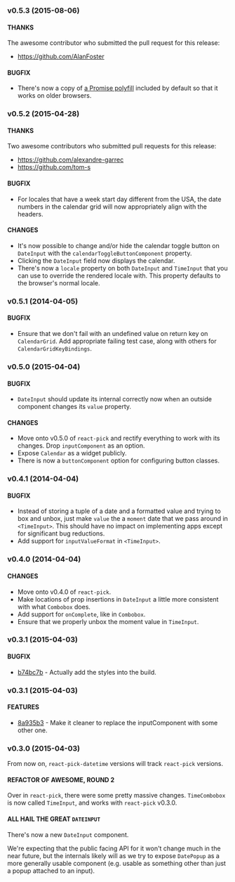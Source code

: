 ### v0.5.3 (2015-08-06)

#### THANKS

The awesome contributor who submitted the pull request for this release:

- https://github.com/AlanFoster

#### BUGFIX

- There's now a copy of [a Promise polyfill](https://www.npmjs.com/package/promise) included by default so that it works on older browsers.

### v0.5.2 (2015-04-28)

#### THANKS

Two awesome contributors who submitted pull requests for this release:

- https://github.com/alexandre-garrec
- https://github.com/tom-s

#### BUGFIX

- For locales that have a week start day different from the USA, the date numbers in the calendar grid will now appropriately align with the headers.

#### CHANGES

- It's now possible to change and/or hide the calendar toggle button on `DateInput` with the `calendarToggleButtonComponent` property.
- Clicking the `DateInput` field now displays the calendar.
- There's now a `locale` property on both `DateInput` and `TimeInput` that you can use to override the rendered locale with. This property defaults to the browser's normal locale.

### v0.5.1 (2014-04-05)

#### BUGFIX

- Ensure that we don't fail with an undefined value on return key on `CalendarGrid`. Add appropriate failing test case, along with others for `CalendarGridKeyBindings`.

### v0.5.0 (2015-04-04)

#### BUGFIX

- `DateInput` should update its internal correctly now when an outside component changes its `value` property.

#### CHANGES

- Move onto v0.5.0 of `react-pick` and rectify everything to work with its changes. Drop `inputComponent` as an option.
- Expose `Calendar` as a widget publicly.
- There is now a `buttonComponent` option for configuring button classes.

### v0.4.1 (2014-04-04)

#### BUGFIX

- Instead of storing a tuple of a date and a formatted value and trying to box and unbox, just make `value` the a `moment` date that we pass around in `<TimeInput>`. This should have no impact on implementing apps except for significant bug reductions.
- Add support for `inputValueFormat` in `<TimeInput>`.

### v0.4.0 (2014-04-04)

#### CHANGES

- Move onto v0.4.0 of `react-pick`. 
- Make locations of prop insertions in `DateInput` a little more consistent with what `Combobox` does. 
- Add support for `onComplete`, like in `Combobox`. 
- Ensure that we properly unbox the moment value in `TimeInput`.

### v0.3.1 (2015-04-03)

#### BUGFIX

- [b74bc7b](https://github.com/hellojwilde/react-pick-datetime/commit/8a935b3) - Actually add the styles into the build.

### v0.3.1 (2015-04-03)

#### FEATURES

- [8a935b3](https://github.com/hellojwilde/react-pick-datetime/commit/8a935b3) - Make it cleaner to replace the inputComponent with some other one.

### v0.3.0 (2015-04-03)

From now on, `react-pick-datetime` versions will track `react-pick` versions.

#### REFACTOR OF AWESOME, ROUND 2

Over in `react-pick`, there were some pretty massive changes. `TimeCombobox` is now called `TimeInput`, and works with `react-pick` v0.3.0.
 
#### ALL HAIL THE GREAT `DATEINPUT`

There's now a new `DateInput` component. 

We're expecting that the public facing API for it won't change much in the near future, but the internals likely will as we try to expose `DatePopup` as a more generally usable component (e.g. usable as something other than just a popup attached to an input).
